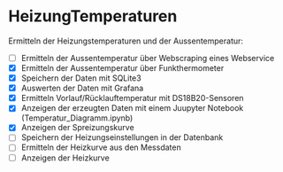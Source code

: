 # HeizungTemperaturen

Ermitteln der Heizungstemperaturen und der Aussentemperatur:

-   [ ] Ermitteln der Aussentemperatur über Webscraping eines Webservice
-   [x] Ermitteln der Aussentemperatur über Funkthermometer
-   [x] Speichern der Daten mit SQLite3
-   [x] Auswerten der Daten mit Grafana
-   [x] Ermitteln Vorlauf/Rücklauftemperatur mit DS18B20-Sensoren
-   [x] Anzeigen der erzeugten Daten mit einem Juupyter Notebook (Temperatur_Diagramm.ipynb)
-   [x] Anzeigen der Spreizungskurve
-   [ ] Speichern der Heizungseinstellungen in der Datenbank
-   [ ] Ermitteln der Heizkurve aus den Messdaten
-   [ ] Anzeigen der Heizkurve
